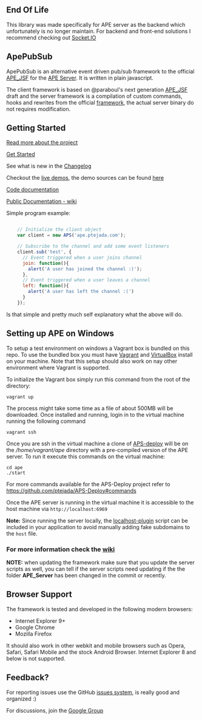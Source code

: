 End Of Life
---
This library was made specifically for APE server as the backend which unfortunately is no longer maintain. For backend and front-end solutions I recommend checking out [Socket.IO](https://socket.io/)

## ApePubSub ##

ApePubSub is an alternative event driven pub/sub framework to the official [APE_JSF](https://github.com/APE-Project/APE_JSF) for the [APE Server](https://github.com/APE-Project/APE_Server). It is written in plain javascript.

The client framework is based on @paraboul's next generation [APE_JSF](https://github.com/paraboul/APE-Client-JavaScript/tree/31dd239394af8a574667c8228ed8c004d6866973) draft and the server framework is a compilation of custom commands, hooks and rewrites from the official [framework](https://github.com/APE-Project/APE_Server/scripts/), the actual server binary do not requires modification.

## Getting Started ##

[Read more about the project](https://github.com/ptejada/ApePubSub/wiki/Intro)

[Get Started](https://github.com/ptejada/ApePubSub/wiki/Getting-started)

See what is new in the [Changelog](https://github.com/ptejada/ApePubSub/wiki/Changelog)

Checkout the [live demos](http://ptejada.com/script/ApePubSub/demo/), the demo sources can be found [here](https://github.com/ptejada/ApePubSub/tree/master/demo)

[Code documentation](http://ptejada.com/script/ApePubSub/docs/)

[Public Documentation - wiki](https://github.com/ptejada/ApePubSub/wiki/API)

Simple program example:
```js

    // Initialize the client object
    var client = new APS('ape.ptejada.com');

    // Subscribe to the channel and add some event listeners
    client.sub('test', {
      // Event triggered when a user joins channel
      join: function(){
        alert('A user has joined the channel :)');
      },
      // Event triggered when a user leaves a channel
      left: function(){
        alert('A user has left the channel :(')
      }
    });
```
Is that simple and pretty much self explanatory what the above will do.

## Setting up APE on Windows ##

To setup a test environment on windows a Vagrant box is bundled on this repo. To use the bundled box you must have [Vagrant](http://docs.vagrantup.com/v2/installation/index.html) and [VirtualBox](https://www.virtualbox.org/wiki/Downloads) install on your machine. Note that this setup should also work on nay other environment where Vagrant is supported.

To initialize the Vagrant box simply run this command from the root of the directory:

    vagrant up

The process might take some time as a file of about 500MB will be downloaded. Once installed and running, login in to the virtual machine running the following command

    vagrant ssh

Once you are ssh in the virtual machine a clone of [APS-deploy](https://github.com/ptejada/APS-Deploy) will be on the */home/vagrant/ape* directory with a pre-compiled version of the APE server. To run it execute this commands on the virtual machine:

    cd ape
    ./start

For more commands available for the APS-Deploy project refer to https://github.com/ptejada/APS-Deploy#commands

Once the APE server is running in the virtual machine it is accessible to the host machine via ` http://localhost:6969 `

**Note:** Since running the server locally, the [localhost-plugin](https://github.com/ptejada/ApePubSub/blob/master/js/localhost-plugin.js) script can be included in your application to avoid manually adding fake subdomains to the ` host ` file.


### For more information check the [wiki](https://github.com/ptejada/ApePubSub/wiki)

**NOTE:** when updating the framework make sure that you update the server scripts as well, you can tell if the server scripts need updating if the the folder **APE_Server** has been changed in the commit or recently.

## Browser Support ##

The framework is tested and developed in the following modern browsers:

 - Internet Explorer 9+
 - Google Chrome
 - Mozilla Firefox
 
It should also work in other webkit and mobile browsers such as Opera, Safari, Safari Mobile and the stock Android Browser.
Internet Explorer 8 and below is not supported.


## Feedback? ##

For reporting issues use the GitHub [issues system](https://github.com/ptejada/ApePubSub/issues?state=open), is really good and organized :)

For discussions, join the [Google Group](https://groups.google.com/forum/?fromgroups#!forum/apepubsub)
